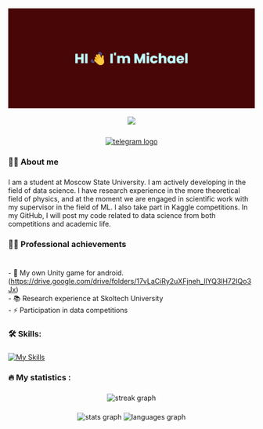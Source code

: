 <br clear="both">

![image_err](https://github.com/GoltData/GoltData/blob/main/banner(2).png)

<div align="center">
  <img src="https://visitor-badge.laobi.icu/badge?page_id=GoltData.GoltData&right_color=brown&left_color=gray"  />
</div>

###

<div align="center">
  <a href="https://t.me/Tshanych" target="_blank">
    <img src="https://img.shields.io/static/v1?message=Telegram&logo=telegram&label=&color=2CA5E0&logoColor=white&labelColor=&style=for-the-badge" height="25" alt="telegram logo"  />
  </a>
</div>


###

<h3 align="left">👩‍💻  About me</h3>

###

<p align="left">I am a student at Moscow State University. I am actively developing in the field of data science. I have research experience in the more theoretical field of physics, and at the moment we are engaged in scientific work with my supervisor in the field of ML. I also take part in Kaggle competitions. In my GitHub, I will post my code related to data science from both competitions and academic life.

###

<h3 align="left">👩‍💻 Professional achievements</h3>

###
  
<br>- 🔭 My own Unity game for android.(https://drive.google.com/drive/folders/17vLaCiRy2uXFjneh_llYQ3lH72IQo3Jx) 
<br>- 📚 Research experience at Skoltech University
<br>- ⚡ Participation in data competitions</p>

###

<h3 align="left">🛠 Skills:</h3>

###


[![My Skills](https://skillicons.dev/icons?i=c,cpp,python,tensorflow,mysql)](https://skillicons.dev)


###

<h3 align="left">🔥   My statistics :</h3>

###

<div align="center">
  <img src="https://streak-stats.demolab.com?user=GoldData&locale=en&mode=daily&theme=dark&hide_border=false&border_radius=5&order=3" height="220" alt="streak graph"  />
</div>

###

<div align="center">
  <img src="https://github-readme-stats.vercel.app/api?username=GoltData&hide_title=false&hide_rank=false&show_icons=true&include_all_commits=true&count_private=true&disable_animations=false&theme=dracula&locale=en&hide_border=false&order=1" height="150" alt="stats graph"  />
  <img src="https://github-readme-stats.vercel.app/api/top-langs?username=GoltData&locale=en&hide_title=false&layout=compact&card_width=320&langs_count=5&theme=dracula&hide_border=false&order=2" height="150" alt="languages graph"  />
</div>

###
